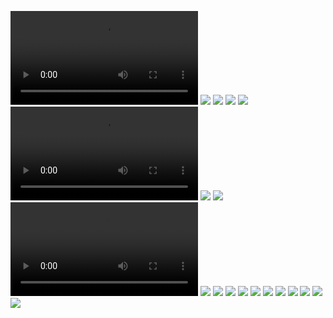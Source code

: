 ![](https://homepage-kwintendebacker.s3.eu-central-1.amazonaws.com/usa/Monterey/20190928_174156.mp4)
![](https://homepage-kwintendebacker.s3.eu-central-1.amazonaws.com/usa/Monterey/20191005_155038.jpg)
![](https://homepage-kwintendebacker.s3.eu-central-1.amazonaws.com/usa/Monterey/20191005_171356.jpg)
![](https://homepage-kwintendebacker.s3.eu-central-1.amazonaws.com/usa/Monterey/20191006_094133.jpg)
![](https://homepage-kwintendebacker.s3.eu-central-1.amazonaws.com/usa/Monterey/20191006_103442.jpg)
![](https://homepage-kwintendebacker.s3.eu-central-1.amazonaws.com/usa/Monterey/20191007_111517.mp4)
![](https://homepage-kwintendebacker.s3.eu-central-1.amazonaws.com/usa/Monterey/20191007_115148.jpg)
![](https://homepage-kwintendebacker.s3.eu-central-1.amazonaws.com/usa/Monterey/20191007_120211.jpg)
![](https://homepage-kwintendebacker.s3.eu-central-1.amazonaws.com/usa/Monterey/20191007_134821.mp4)
![](https://homepage-kwintendebacker.s3.eu-central-1.amazonaws.com/usa/Monterey/20191007_152437.jpg)
![](https://homepage-kwintendebacker.s3.eu-central-1.amazonaws.com/usa/Monterey/20191007_152703.jpg)
![](https://homepage-kwintendebacker.s3.eu-central-1.amazonaws.com/usa/Monterey/20191007_161340.jpg)
![](https://homepage-kwintendebacker.s3.eu-central-1.amazonaws.com/usa/Monterey/20191008_094755.jpg)
![](https://homepage-kwintendebacker.s3.eu-central-1.amazonaws.com/usa/Monterey/20191008_102044.jpg)
![](https://homepage-kwintendebacker.s3.eu-central-1.amazonaws.com/usa/Monterey/20191008_110544.jpg)
![](https://homepage-kwintendebacker.s3.eu-central-1.amazonaws.com/usa/Monterey/20191008_121639.jpg)
![](https://homepage-kwintendebacker.s3.eu-central-1.amazonaws.com/usa/Monterey/20191008_121917.jpg)
![](https://homepage-kwintendebacker.s3.eu-central-1.amazonaws.com/usa/Monterey/20191008_131722.jpg)
![](https://homepage-kwintendebacker.s3.eu-central-1.amazonaws.com/usa/Monterey/20191008_173957.jpg)
![](https://homepage-kwintendebacker.s3.eu-central-1.amazonaws.com/usa/Monterey/20191008_174843.jpg)
